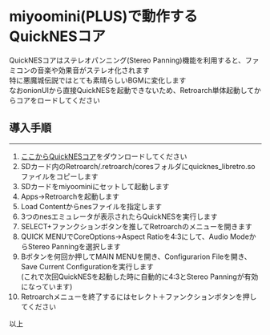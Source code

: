 # miyoomini(PLUS)で動作するQuickNESコア
QuickNESコアはステレオパンニング(Stereo Panning)機能を利用すると、ファミコンの音楽や効果音がステレオ化されます  
特に悪魔城伝説ではとても素晴らしいBGMに変化します  
なおonionUIから直接QuickNESを起動できないため、Retroarch単体起動してからコアをロードしてください

## 導入手順
---
1. [ここからQuickNESコア](https://github.com/game-de-it/miyoomini/blob/main/quicknes_libretro.so)をダウンロードしてください
2. SDカード内のRetroarch/.retroarch/coresフォルダにquicknes_libretro.soファイルをコピーします
3. SDカードをmiyoominiにセットして起動します  
4. Apps→Retroarchを起動します
5. Load Contentからnesファイルを指定します
6. 3つのnesエミュレータが表示されたらQuickNESを実行します
7. SELECT+ファンクションボタンを推してRetroarchのメニューを開きます
8. QUICK MENUでCoreOptions→Aspect Ratioを4:3にして、Audio ModeからStereo Panningを選択します
9. Bボタンを何回か押してMAIN MENUを開き、Configurarion Fileを開き、Save Current Configurationを実行します  
(これで次回QuickNESを起動した時に自動的に4:3とStereo Panningが有効になっています)
10. Retroarchメニューを終了するにはセレクト＋ファンクションボタンを押してください


以上
